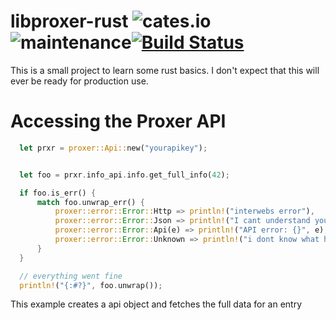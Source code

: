 # libproxer-rust ![cates.io](https://img.shields.io/crates/v/proxer.svg) ![maintenance](https://img.shields.io/badge/maintenance-actively--developed-brightgreen.svg)[![Build Status](https://travis-ci.org/cuechan/proxer-rs.svg?branch=master)](https://travis-ci.org/cuechan/proxer-rs)

This is a small project to learn some rust basics. I don't expect that this will ever be ready for production use.



# Accessing the Proxer API


```rust
  let prxr = proxer::Api::new("yourapikey");


  let foo = prxr.info_api.info.get_full_info(42);

  if foo.is_err() {
      match foo.unwrap_err() {
          proxer::error::Error::Http => println!("interwebs error"),
          proxer::error::Error::Json => println!("I cant understand your Json"),
          proxer::error::Error::Api(e) => println!("API error: {}", e),
          proxer::error::Error::Unknown => println!("i dont know what happened"),
      }
  }

  // everything went fine
  println!("{:#?}", foo.unwrap());
```

This example creates a api object and fetches the full data for an entry
